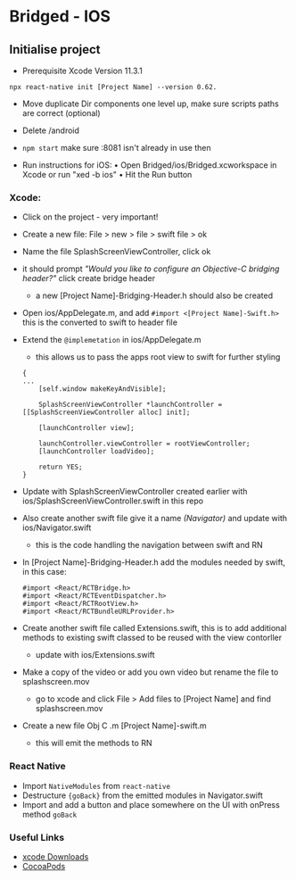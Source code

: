 # Bridged - IOS

## Initialise project
- Prerequisite Xcode Version 11.3.1

`npx react-native init [Project Name] --version 0.62.`

* Move duplicate Dir components one level up, make sure scripts paths are correct (optional)
* Delete /android

* `npm start` make sure :8081 isn't already in use then
* Run instructions for iOS:
    • Open Bridged/ios/Bridged.xcworkspace in Xcode or run "xed -b ios"
    • Hit the Run button
    
### Xcode: 
- Click on the project - very important! 
- Create a new file: File > new > file > swift file > ok 
- Name the file SplashScreenViewController, click ok 
- it should prompt _"Would you like to configure an Objective-C bridging header?"_ click create bridge header
    - a new [Project Name]-Bridging-Header.h should also be created
- Open ios/AppDelegate.m, and add `#import <[Project Name]-Swift.h>` this is the converted to swift to header file

- Extend the `@implemetation` in ios/AppDelegate.m
    - this allows us to pass the apps root view to swift for further styling
    ```
    {
    ...
        [self.window makeKeyAndVisible];
  
        SplashScreenViewController *launchController = [[SplashScreenViewController alloc] init];
        
        [launchController view];
        
        launchController.viewController = rootViewController;
        [launchController loadVideo];
        
        return YES;
    }
  ```

- Update with SplashScreenViewController created earlier with ios/SplashScreenViewController.swift in this repo

- Also create another swift file give it a name _(Navigator)_ and update with ios/Navigator.swift
    - this is the code handling the navigation between swift and RN

- In [Project Name]-Bridging-Header.h add the modules needed by swift, in this case: 
    ```
  #import <React/RCTBridge.h>
  #import <React/RCTEventDispatcher.h>
  #import <React/RCTRootView.h>
  #import <React/RCTBundleURLProvider.h>
  ```
  
- Create another swift file called Extensions.swift, this is to add additional methods to existing swift classed to be reused with the view contorller 
    - update with ios/Extensions.swift
    
- Make a copy of the video or add you own video but rename the file to splashscreen.mov
    - go to xcode and click File > Add files to [Project Name] and find splashscreen.mov
- Create a new file Obj C .m [Project Name]-swift.m
    - this will emit the methods to RN
 
### React Native 
* Import `NativeModules` from `react-native`
* Destructure `{goBack}` from the emitted modules in Navigator.swift
* Import and add a button and place somewhere on the UI with onPress method `goBack`

### Useful Links
* [xcode Downloads](https://developer.apple.com/download/all/)
* [CocoaPods](https://guides.cocoapods.org/using/getting-started.html)
